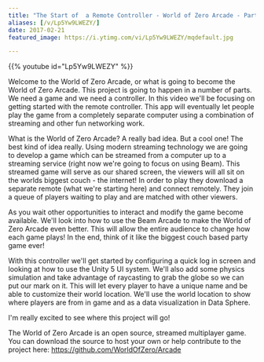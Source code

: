 ```yaml
---
title: "The Start of  a Remote Controller - World of Zero Arcade - Part 1"
aliases: [/v/Lp5Yw9LWEZY/]
date: 2017-02-21
featured_image: https://i.ytimg.com/vi/Lp5Yw9LWEZY/mqdefault.jpg

---
```


{{% youtube id="Lp5Yw9LWEZY" %}}

Welcome to the World of Zero Arcade, or what is going to become the World of Zero Arcade. This project is going to happen in a number of parts. We need a game and we need a controller. In this video we'll be focusing on getting started with the remote controller. This app will eventually let people play the game from a completely separate computer using a combination of streaming and other fun networking work.

What is the World of Zero Arcade?
A really bad idea. But a cool one! The best kind of idea really. Using modern streaming technology we are going to develop a game which can be streamed from a computer up to a streaming service (right now we're going to focus on using Beam). This streamed game will serve as our shared screen, the viewers will all sit on the worlds biggest couch - the internet! In order to play they download a separate remote (what we're starting here) and connect remotely. They join a queue of players waiting to play and are matched with other viewers.

As you wait other opportunities to interact and modify the game become available. We'll look into how to use the Beam Arcade to make the World of Zero Arcade even better. This will allow the entire audience to change how each game plays! In the end, think of it like the biggest couch based party game ever!

With this controller we'll get started by configuring a quick log in screen and looking at how to use the Unity 5 UI system. We'll also add some physics simulation and take advantage of raycasting to grab the globe so we can put our mark on it. This will let every player to have a unique name and be able to customize their world location. We'll use the world location to show where players are from in game and as a data visualization in Data Sphere.

I'm really excited to see where this project will go!

The World of Zero Arcade is an open source, streamed multiplayer game. You can download the source to host your own or help contribute to the project here: https://github.com/WorldOfZero/Arcade